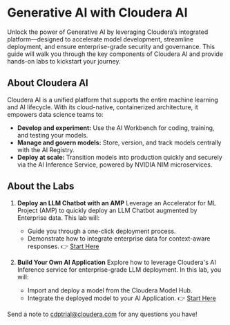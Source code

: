 # Generative AI with Cloudera AI

Unlock the power of Generative AI by leveraging Cloudera’s integrated platform—designed to accelerate model development, streamline deployment, and ensure enterprise-grade security and governance. This guide will walk you through the key components of Cloudera AI and provide hands-on labs to kickstart your journey.

## About Cloudera AI

Cloudera AI is a unified platform that supports the entire machine learning and AI lifecycle. With its cloud-native, containerized architecture, it empowers data science teams to:
- **Develop and experiment:** Use the AI Workbench for coding, training, and testing your models.
- **Manage and govern models:** Store, version, and track models centrally with the AI Registry.
- **Deploy at scale:** Transition models into production quickly and securely via the AI Inference Service, powered by NVIDIA NIM microservices.


## About the Labs

1. **Deploy an LLM Chatbot with an AMP**
   Leverage an Accelerator for ML Project (AMP) to quickly deploy an LLM Chatbot augmented by Enterprise data. This lab will:
   - Guide you through a one-click deployment process.
   - Demonstrate how to integrate enterprise data for context-aware responses.
   👉 [Start Here](01_llmchatbot.md)

2. **Build Your Own AI Application**
   Explore how to leverage Cloudera's AI Inference service for enterprise-grade LLM deployment. In this lab, you will:
   - Import and deploy a model from the Cloudera Model Hub.
   - Integrate the deployed model to your AI Application.
   👉 [Start Here](02_aiinf.md)

Send a note to cdptrial@cloudera.com for any questions you have!
